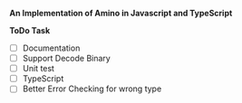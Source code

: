 **An Implementation of Amino in Javascript and TypeScript**

**ToDo Task**
- [ ] Documentation 
- [ ] Support Decode Binary 
- [ ] Unit test
- [ ] TypeScript 
- [ ] Better Error Checking for wrong type
